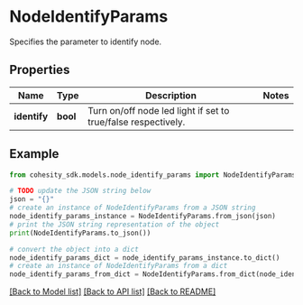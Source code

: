 # NodeIdentifyParams

Specifies the parameter to identify node.

## Properties

Name | Type | Description | Notes
------------ | ------------- | ------------- | -------------
**identify** | **bool** | Turn on/off node led light if set to true/false respectively. | 

## Example

```python
from cohesity_sdk.models.node_identify_params import NodeIdentifyParams

# TODO update the JSON string below
json = "{}"
# create an instance of NodeIdentifyParams from a JSON string
node_identify_params_instance = NodeIdentifyParams.from_json(json)
# print the JSON string representation of the object
print(NodeIdentifyParams.to_json())

# convert the object into a dict
node_identify_params_dict = node_identify_params_instance.to_dict()
# create an instance of NodeIdentifyParams from a dict
node_identify_params_from_dict = NodeIdentifyParams.from_dict(node_identify_params_dict)
```
[[Back to Model list]](../README.md#documentation-for-models) [[Back to API list]](../README.md#documentation-for-api-endpoints) [[Back to README]](../README.md)


